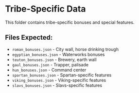 # Tribe-Specific Data

This folder contains tribe-specific bonuses and special features.

## Files Expected:
- `roman_bonuses.json` - City wall, horse drinking trough
- `egyptian_bonuses.json` - Waterworks bonuses
- `teuton_bonuses.json` - Brewery, earth wall
- `gaul_bonuses.json` - Trapper, palisade
- `hun_bonuses.json` - Command center
- `spartan_bonuses.json` - Spartan-specific features
- `viking_bonuses.json` - Viking-specific features
- `slavs_bonuses.json` - Slavs-specific features
